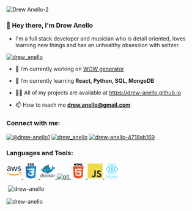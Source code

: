 ![Drew Anello-2](https://user-images.githubusercontent.com/106771036/187731419-40553c16-4784-4aab-907b-f4485a4862d0.jpg)



<h3 align="left"> 👋 Hey there, I'm Drew Anello </h1>

- I'm a full stack developer and musician who is detail oriented, loves learning new things and has an unhealthy obsession with seltzer.

<p align="left"> <a href="https://twitter.com/drew_anello" target="blank"><img src="https://img.shields.io/twitter/follow/drew_anello?logo=twitter&style=for-the-badge" alt="drew_anello" /></a> </p>

- 🔭 I’m currently working on [WOW generator](https://github.com/drew-anello/WOW-generator)

- 🌱 I’m currently learning **React, Python, SQL, MongoDB**

- 👨‍💻 All of my projects are available at https://drew-anello.github.io

- 📫 How to reach me **drew.anello@gmail.com**

<h3 align="left">Connect with me:</h3>
<p align="left">
<a href="https://codepen.io/drew-anello1" target="blank"><img align="center" src="https://raw.githubusercontent.com/rahuldkjain/github-profile-readme-generator/master/src/images/icons/Social/codepen.svg" alt="@drew-anello1" height="30" width="40" /></a>
<a href="https://twitter.com/drew_anello" target="blank"><img align="center" src="https://raw.githubusercontent.com/rahuldkjain/github-profile-readme-generator/master/src/images/icons/Social/twitter.svg" alt="drew_anello" height="30" width="40" /></a>
<a href="https://www.linkedin.com/in/drew-anello/" target="blank"><img align="center" src="https://raw.githubusercontent.com/rahuldkjain/github-profile-readme-generator/master/src/images/icons/Social/linked-in-alt.svg" alt="drew-anello-4718ab169" height="30" width="40" /></a>
</p>

<h3 align="left">Languages and Tools:</h3>
<p align="left"> <a href="https://aws.amazon.com" target="_blank" rel="noreferrer"> <img src="https://raw.githubusercontent.com/devicons/devicon/master/icons/amazonwebservices/amazonwebservices-original-wordmark.svg" alt="aws" width="40" height="40"/> </a> <a href="https://www.w3schools.com/css/" target="_blank" rel="noreferrer"> <img src="https://raw.githubusercontent.com/devicons/devicon/master/icons/css3/css3-original-wordmark.svg" alt="css3" width="40" height="40"/> </a> <a href="https://www.docker.com/" target="_blank" rel="noreferrer"> <img src="https://raw.githubusercontent.com/devicons/devicon/master/icons/docker/docker-original-wordmark.svg" alt="docker" width="40" height="40"/> </a> <a href="https://git-scm.com/" target="_blank" rel="noreferrer"> <img src="https://www.vectorlogo.zone/logos/git-scm/git-scm-icon.svg" alt="git" width="40" height="40"/> </a> <a href="https://www.w3.org/html/" target="_blank" rel="noreferrer"> <img src="https://raw.githubusercontent.com/devicons/devicon/master/icons/html5/html5-original-wordmark.svg" alt="html5" width="40" height="40"/> </a> <a href="https://developer.mozilla.org/en-US/docs/Web/JavaScript" target="_blank" rel="noreferrer"> <img src="https://raw.githubusercontent.com/devicons/devicon/master/icons/javascript/javascript-original.svg" alt="javascript" width="40" height="40"/> </a> <a href="https://reactjs.org/" target="_blank" rel="noreferrer"> <img src="https://raw.githubusercontent.com/devicons/devicon/master/icons/react/react-original-wordmark.svg" alt="react" width="40" height="40"/> </a> </p>

<p>&nbsp;<img align="center" src="https://github-readme-stats.vercel.app/api?username=drew-anello&show_icons=true&locale=en" alt="drew-anello" /></p>

<p><img align="center" src="https://github-readme-streak-stats.herokuapp.com/?user=drew-anello&" alt="drew-anello" /></p>

                                                                            
